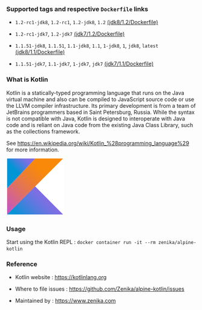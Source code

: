 ### Supported tags and respective `Dockerfile` links

 * `1.2-rc1-jdk8`, `1.2-rc1`, `1.2-jdk8`, `1.2` [(jdk8/1.2/Dockerfile)](https://github.com/Zenika/alpine-kotlin/blob/master/jdk8/1.2/Dockerfile)

 * `1.2-rc1-jdk7`, `1.2-jdk7` [(jdk7/1.2/Dockerfile)](https://github.com/Zenika/alpine-kotlin/blob/master/jdk7/1.2/Dockerfile)

 * `1.1.51-jdk8`, `1.1.51`, `1.1-jdk8`, `1.1`, `1-jdk8`, `1`, `jdk8`, `latest` [(jdk8/1.1/Dockerfile)](https://github.com/Zenika/alpine-kotlin/blob/master/jdk8/1.1/Dockerfile)

 * `1.1.51-jdk7`, `1.1-jdk7`, `1-jdk7`, `jdk7` [(jdk7/1.1/Dockerfile)](https://github.com/Zenika/alpine-kotlin/blob/master/jdk7/1.1/Dockerfile)

### What is Kotlin

Kotlin is a statically-typed programming language that runs on the Java virtual machine and also can be compiled to JavaScript source code or use the LLVM compiler infrastructure. Its primary development is from a team of JetBrains programmers based in Saint Petersburg, Russia. While the syntax is not compatible with Java, Kotlin is designed to interoperate with Java code and is reliant on Java code from the existing Java Class Library, such as the collections framework.

See https://en.wikipedia.org/wiki/Kotlin_%28programming_language%29 for more information.

![Kotlin Logo](https://github.com/Zenika/alpine-kotlin/raw/master/Kotlin-logo.png)

### Usage

Start using the Kotlin REPL : `docker container run -it --rm zenika/alpine-kotlin`

### Reference

 * Kotlin website : https://kotlinlang.org

 * Where to file issues : https://github.com/Zenika/alpine-kotlin/issues

 * Maintained by : https://www.zenika.com
